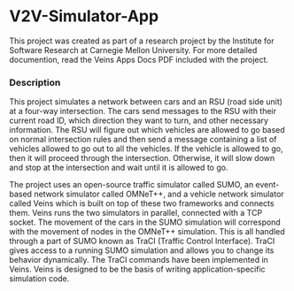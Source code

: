 # V2V-Simulator-App

This project was created as part of a research project by the Institute for Software Research at Carnegie Mellon University. For more detailed documention, read the Veins Apps Docs PDF included with the project.   

### Description ###
This project simulates a network between cars and an RSU (road side unit) at a four-way intersection. The cars send messages to the RSU with their current road ID, which direction they want to turn, and other necessary information. The RSU will figure out which vehicles are allowed to go based on normal intersection rules and then send a message containing a list of vehicles allowed to go out to all the vehicles. If the vehicle is allowed to go, then it will proceed through the intersection. Otherwise, it will slow down and stop at the intersection and wait until it is allowed to go. 

The project uses an open-source traffic simulator called SUMO, an event-based network simulator called OMNeT++, and a vehicle  network simulator called Veins which is built on top of these two frameworks and connects them. Veins runs the two simulators in parallel, connected with a TCP socket. The movement of the cars in the SUMO simulation will correspond with the movement of nodes in the OMNeT++ simulation. This is all handled through a part of SUMO known as TraCI (Traffic Control Interface). TraCI gives access to a running SUMO simulation and allows you to change its behavior dynamically. The TraCI commands have been implemented in Veins. Veins is designed to be the basis of writing application-specific simulation code.

